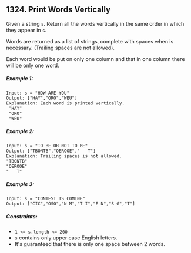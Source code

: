 ## 1324. Print Words Vertically

Given a string ```s```. Return all the words vertically in the same order in which they appear in ```s```.

Words are returned as a list of strings, complete with spaces when is necessary. (Trailing spaces are not allowed).

Each word would be put on only one column and that in one column there will be only one word.

##### Example 1:
```
Input: s = "HOW ARE YOU"
Output: ["HAY","ORO","WEU"]
Explanation: Each word is printed vertically.
 "HAY"
 "ORO"
 "WEU"
```
##### Example 2:
```
Input: s = "TO BE OR NOT TO BE"
Output: ["TBONTB","OEROOE","   T"]
Explanation: Trailing spaces is not allowed.
"TBONTB"
"OEROOE"
"   T"
```
##### Example 3:
```
Input: s = "CONTEST IS COMING"
Output: ["CIC","OSO","N M","T I","E N","S G","T"]
```

##### Constraints:

* ```1 <= s.length <= 200```
* ```s``` contains only upper case English letters.
* It's guaranteed that there is only one space between 2 words.
